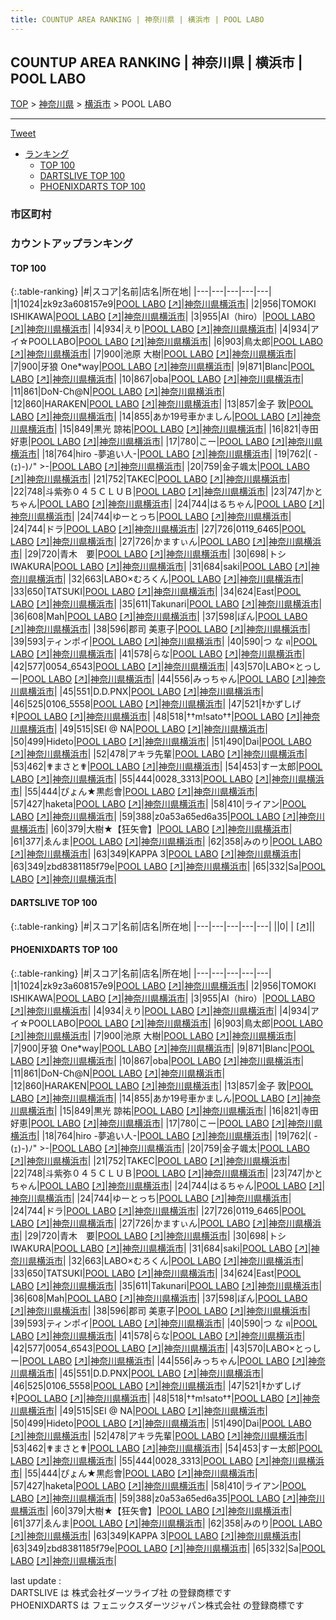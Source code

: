 ```yaml
---
title: COUNTUP AREA RANKING | 神奈川県 | 横浜市 | POOL LABO
---
```

## COUNTUP AREA RANKING | 神奈川県 | 横浜市 | POOL LABO

[TOP](/darts/rank/) > [神奈川県](/darts/rank/神奈川県/) > [横浜市](/darts/rank/神奈川県/横浜市/) > POOL LABO

___

<a href="https://twitter.com/share?ref_src=twsrc%5Etfw" data-text="COUNTUP AREA RANKING | 神奈川県横浜市POOL LABO" class="twitter-share-button" data-hashtags="DARTSLIVE,PHOENIXDARTS,darts,ダーツ" data-show-count="false">Tweet</a>

* [ランキング](#カウントアップランキング)
    * [TOP 100](#top-100)
    * [DARTSLIVE TOP 100](#dartslive-top-100)
    * [PHOENIXDARTS TOP 100](#phoenixdarts-top-100)

### 市区町村

<ul>

</ul>

### カウントアップランキング

#### TOP 100



{:.table-ranking}
|#|スコア|名前|店名|所在地|
|---|---|---|---|---|
|1|1024|<span class="rank-name-pd">zk9z3a608157e9</span>|<a href="/darts/rank/shops/75013.html">POOL LABO</a> <a href="https://vs.phoenixdarts.com/jp/shop/shopDetailInfo/s_75013?s_seq=75013">[↗]</a>|<a href="/darts/rank/神奈川県/横浜市">神奈川県横浜市</a>|
|2|956|<span class="rank-name-pd">TOMOKI ISHIKAWA</span>|<a href="/darts/rank/shops/75013.html">POOL LABO</a> <a href="https://vs.phoenixdarts.com/jp/shop/shopDetailInfo/s_75013?s_seq=75013">[↗]</a>|<a href="/darts/rank/神奈川県/横浜市">神奈川県横浜市</a>|
|3|955|<span class="rank-name-pd">AI（hiro）</span>|<a href="/darts/rank/shops/75013.html">POOL LABO</a> <a href="https://vs.phoenixdarts.com/jp/shop/shopDetailInfo/s_75013?s_seq=75013">[↗]</a>|<a href="/darts/rank/神奈川県/横浜市">神奈川県横浜市</a>|
|4|934|<span class="rank-name-pd">えり</span>|<a href="/darts/rank/shops/75013.html">POOL LABO</a> <a href="https://vs.phoenixdarts.com/jp/shop/shopDetailInfo/s_75013?s_seq=75013">[↗]</a>|<a href="/darts/rank/神奈川県/横浜市">神奈川県横浜市</a>|
|4|934|<span class="rank-name-pd">アイ☆POOLLABO</span>|<a href="/darts/rank/shops/75013.html">POOL LABO</a> <a href="https://vs.phoenixdarts.com/jp/shop/shopDetailInfo/s_75013?s_seq=75013">[↗]</a>|<a href="/darts/rank/神奈川県/横浜市">神奈川県横浜市</a>|
|6|903|<span class="rank-name-pd">鳥太郎</span>|<a href="/darts/rank/shops/75013.html">POOL LABO</a> <a href="https://vs.phoenixdarts.com/jp/shop/shopDetailInfo/s_75013?s_seq=75013">[↗]</a>|<a href="/darts/rank/神奈川県/横浜市">神奈川県横浜市</a>|
|7|900|<span class="rank-name-pd"><span class="pro-icon-pd"></span>池原 大樹</span>|<a href="/darts/rank/shops/75013.html">POOL LABO</a> <a href="https://vs.phoenixdarts.com/jp/shop/shopDetailInfo/s_75013?s_seq=75013">[↗]</a>|<a href="/darts/rank/神奈川県/横浜市">神奈川県横浜市</a>|
|7|900|<span class="rank-name-pd">牙狼 One*way</span>|<a href="/darts/rank/shops/75013.html">POOL LABO</a> <a href="https://vs.phoenixdarts.com/jp/shop/shopDetailInfo/s_75013?s_seq=75013">[↗]</a>|<a href="/darts/rank/神奈川県/横浜市">神奈川県横浜市</a>|
|9|871|<span class="rank-name-pd">Blanc</span>|<a href="/darts/rank/shops/75013.html">POOL LABO</a> <a href="https://vs.phoenixdarts.com/jp/shop/shopDetailInfo/s_75013?s_seq=75013">[↗]</a>|<a href="/darts/rank/神奈川県/横浜市">神奈川県横浜市</a>|
|10|867|<span class="rank-name-pd">oba</span>|<a href="/darts/rank/shops/75013.html">POOL LABO</a> <a href="https://vs.phoenixdarts.com/jp/shop/shopDetailInfo/s_75013?s_seq=75013">[↗]</a>|<a href="/darts/rank/神奈川県/横浜市">神奈川県横浜市</a>|
|11|861|<span class="rank-name-pd">DoN-Ch@N</span>|<a href="/darts/rank/shops/75013.html">POOL LABO</a> <a href="https://vs.phoenixdarts.com/jp/shop/shopDetailInfo/s_75013?s_seq=75013">[↗]</a>|<a href="/darts/rank/神奈川県/横浜市">神奈川県横浜市</a>|
|12|860|<span class="rank-name-pd">HARAKEN</span>|<a href="/darts/rank/shops/75013.html">POOL LABO</a> <a href="https://vs.phoenixdarts.com/jp/shop/shopDetailInfo/s_75013?s_seq=75013">[↗]</a>|<a href="/darts/rank/神奈川県/横浜市">神奈川県横浜市</a>|
|13|857|<span class="rank-name-pd"><span class="pro-icon-pd"></span>金子 敦</span>|<a href="/darts/rank/shops/75013.html">POOL LABO</a> <a href="https://vs.phoenixdarts.com/jp/shop/shopDetailInfo/s_75013?s_seq=75013">[↗]</a>|<a href="/darts/rank/神奈川県/横浜市">神奈川県横浜市</a>|
|14|855|<span class="rank-name-pd">あか19号車かましん</span>|<a href="/darts/rank/shops/75013.html">POOL LABO</a> <a href="https://vs.phoenixdarts.com/jp/shop/shopDetailInfo/s_75013?s_seq=75013">[↗]</a>|<a href="/darts/rank/神奈川県/横浜市">神奈川県横浜市</a>|
|15|849|<span class="rank-name-pd"><span class="pro-icon-pd"></span>黒光 諒祐</span>|<a href="/darts/rank/shops/75013.html">POOL LABO</a> <a href="https://vs.phoenixdarts.com/jp/shop/shopDetailInfo/s_75013?s_seq=75013">[↗]</a>|<a href="/darts/rank/神奈川県/横浜市">神奈川県横浜市</a>|
|16|821|<span class="rank-name-pd"><span class="pro-icon-pd"></span>寺田 好恵</span>|<a href="/darts/rank/shops/75013.html">POOL LABO</a> <a href="https://vs.phoenixdarts.com/jp/shop/shopDetailInfo/s_75013?s_seq=75013">[↗]</a>|<a href="/darts/rank/神奈川県/横浜市">神奈川県横浜市</a>|
|17|780|<span class="rank-name-pd">こー</span>|<a href="/darts/rank/shops/75013.html">POOL LABO</a> <a href="https://vs.phoenixdarts.com/jp/shop/shopDetailInfo/s_75013?s_seq=75013">[↗]</a>|<a href="/darts/rank/神奈川県/横浜市">神奈川県横浜市</a>|
|18|764|<span class="rank-name-pd">hiro -夢追い人-</span>|<a href="/darts/rank/shops/75013.html">POOL LABO</a> <a href="https://vs.phoenixdarts.com/jp/shop/shopDetailInfo/s_75013?s_seq=75013">[↗]</a>|<a href="/darts/rank/神奈川県/横浜市">神奈川県横浜市</a>|
|19|762|<span class="rank-name-pd">( -(ｪ)-)ﾉ&quot; &gt;-</span>|<a href="/darts/rank/shops/75013.html">POOL LABO</a> <a href="https://vs.phoenixdarts.com/jp/shop/shopDetailInfo/s_75013?s_seq=75013">[↗]</a>|<a href="/darts/rank/神奈川県/横浜市">神奈川県横浜市</a>|
|20|759|<span class="rank-name-pd">金子颯太</span>|<a href="/darts/rank/shops/75013.html">POOL LABO</a> <a href="https://vs.phoenixdarts.com/jp/shop/shopDetailInfo/s_75013?s_seq=75013">[↗]</a>|<a href="/darts/rank/神奈川県/横浜市">神奈川県横浜市</a>|
|21|752|<span class="rank-name-pd">TAKEC</span>|<a href="/darts/rank/shops/75013.html">POOL LABO</a> <a href="https://vs.phoenixdarts.com/jp/shop/shopDetailInfo/s_75013?s_seq=75013">[↗]</a>|<a href="/darts/rank/神奈川県/横浜市">神奈川県横浜市</a>|
|22|748|<span class="rank-name-pd">斗紫弥０４５ＣＬＵＢ</span>|<a href="/darts/rank/shops/75013.html">POOL LABO</a> <a href="https://vs.phoenixdarts.com/jp/shop/shopDetailInfo/s_75013?s_seq=75013">[↗]</a>|<a href="/darts/rank/神奈川県/横浜市">神奈川県横浜市</a>|
|23|747|<span class="rank-name-pd">かとちゃん</span>|<a href="/darts/rank/shops/75013.html">POOL LABO</a> <a href="https://vs.phoenixdarts.com/jp/shop/shopDetailInfo/s_75013?s_seq=75013">[↗]</a>|<a href="/darts/rank/神奈川県/横浜市">神奈川県横浜市</a>|
|24|744|<span class="rank-name-pd">はるちゃん</span>|<a href="/darts/rank/shops/75013.html">POOL LABO</a> <a href="https://vs.phoenixdarts.com/jp/shop/shopDetailInfo/s_75013?s_seq=75013">[↗]</a>|<a href="/darts/rank/神奈川県/横浜市">神奈川県横浜市</a>|
|24|744|<span class="rank-name-pd">ゆーとっち</span>|<a href="/darts/rank/shops/75013.html">POOL LABO</a> <a href="https://vs.phoenixdarts.com/jp/shop/shopDetailInfo/s_75013?s_seq=75013">[↗]</a>|<a href="/darts/rank/神奈川県/横浜市">神奈川県横浜市</a>|
|24|744|<span class="rank-name-pd">ドラ</span>|<a href="/darts/rank/shops/75013.html">POOL LABO</a> <a href="https://vs.phoenixdarts.com/jp/shop/shopDetailInfo/s_75013?s_seq=75013">[↗]</a>|<a href="/darts/rank/神奈川県/横浜市">神奈川県横浜市</a>|
|27|726|<span class="rank-name-pd">0119_6465</span>|<a href="/darts/rank/shops/75013.html">POOL LABO</a> <a href="https://vs.phoenixdarts.com/jp/shop/shopDetailInfo/s_75013?s_seq=75013">[↗]</a>|<a href="/darts/rank/神奈川県/横浜市">神奈川県横浜市</a>|
|27|726|<span class="rank-name-pd">かますぃん</span>|<a href="/darts/rank/shops/75013.html">POOL LABO</a> <a href="https://vs.phoenixdarts.com/jp/shop/shopDetailInfo/s_75013?s_seq=75013">[↗]</a>|<a href="/darts/rank/神奈川県/横浜市">神奈川県横浜市</a>|
|29|720|<span class="rank-name-pd">青木　要</span>|<a href="/darts/rank/shops/75013.html">POOL LABO</a> <a href="https://vs.phoenixdarts.com/jp/shop/shopDetailInfo/s_75013?s_seq=75013">[↗]</a>|<a href="/darts/rank/神奈川県/横浜市">神奈川県横浜市</a>|
|30|698|<span class="rank-name-pd">トシIWAKURA</span>|<a href="/darts/rank/shops/75013.html">POOL LABO</a> <a href="https://vs.phoenixdarts.com/jp/shop/shopDetailInfo/s_75013?s_seq=75013">[↗]</a>|<a href="/darts/rank/神奈川県/横浜市">神奈川県横浜市</a>|
|31|684|<span class="rank-name-pd">saki</span>|<a href="/darts/rank/shops/75013.html">POOL LABO</a> <a href="https://vs.phoenixdarts.com/jp/shop/shopDetailInfo/s_75013?s_seq=75013">[↗]</a>|<a href="/darts/rank/神奈川県/横浜市">神奈川県横浜市</a>|
|32|663|<span class="rank-name-pd">LABO×むろくん</span>|<a href="/darts/rank/shops/75013.html">POOL LABO</a> <a href="https://vs.phoenixdarts.com/jp/shop/shopDetailInfo/s_75013?s_seq=75013">[↗]</a>|<a href="/darts/rank/神奈川県/横浜市">神奈川県横浜市</a>|
|33|650|<span class="rank-name-pd">TATSUKI</span>|<a href="/darts/rank/shops/75013.html">POOL LABO</a> <a href="https://vs.phoenixdarts.com/jp/shop/shopDetailInfo/s_75013?s_seq=75013">[↗]</a>|<a href="/darts/rank/神奈川県/横浜市">神奈川県横浜市</a>|
|34|624|<span class="rank-name-pd">East</span>|<a href="/darts/rank/shops/75013.html">POOL LABO</a> <a href="https://vs.phoenixdarts.com/jp/shop/shopDetailInfo/s_75013?s_seq=75013">[↗]</a>|<a href="/darts/rank/神奈川県/横浜市">神奈川県横浜市</a>|
|35|611|<span class="rank-name-pd">Takunari</span>|<a href="/darts/rank/shops/75013.html">POOL LABO</a> <a href="https://vs.phoenixdarts.com/jp/shop/shopDetailInfo/s_75013?s_seq=75013">[↗]</a>|<a href="/darts/rank/神奈川県/横浜市">神奈川県横浜市</a>|
|36|608|<span class="rank-name-pd">Mah</span>|<a href="/darts/rank/shops/75013.html">POOL LABO</a> <a href="https://vs.phoenixdarts.com/jp/shop/shopDetailInfo/s_75013?s_seq=75013">[↗]</a>|<a href="/darts/rank/神奈川県/横浜市">神奈川県横浜市</a>|
|37|598|<span class="rank-name-pd">ぽん</span>|<a href="/darts/rank/shops/75013.html">POOL LABO</a> <a href="https://vs.phoenixdarts.com/jp/shop/shopDetailInfo/s_75013?s_seq=75013">[↗]</a>|<a href="/darts/rank/神奈川県/横浜市">神奈川県横浜市</a>|
|38|596|<span class="rank-name-pd"><span class="pro-icon-pd"></span>郡司 美恵子</span>|<a href="/darts/rank/shops/75013.html">POOL LABO</a> <a href="https://vs.phoenixdarts.com/jp/shop/shopDetailInfo/s_75013?s_seq=75013">[↗]</a>|<a href="/darts/rank/神奈川県/横浜市">神奈川県横浜市</a>|
|39|593|<span class="rank-name-pd">ティンポイ</span>|<a href="/darts/rank/shops/75013.html">POOL LABO</a> <a href="https://vs.phoenixdarts.com/jp/shop/shopDetailInfo/s_75013?s_seq=75013">[↗]</a>|<a href="/darts/rank/神奈川県/横浜市">神奈川県横浜市</a>|
|40|590|<span class="rank-name-pd">つ な ฅ</span>|<a href="/darts/rank/shops/75013.html">POOL LABO</a> <a href="https://vs.phoenixdarts.com/jp/shop/shopDetailInfo/s_75013?s_seq=75013">[↗]</a>|<a href="/darts/rank/神奈川県/横浜市">神奈川県横浜市</a>|
|41|578|<span class="rank-name-pd">らな</span>|<a href="/darts/rank/shops/75013.html">POOL LABO</a> <a href="https://vs.phoenixdarts.com/jp/shop/shopDetailInfo/s_75013?s_seq=75013">[↗]</a>|<a href="/darts/rank/神奈川県/横浜市">神奈川県横浜市</a>|
|42|577|<span class="rank-name-pd">0054_6543</span>|<a href="/darts/rank/shops/75013.html">POOL LABO</a> <a href="https://vs.phoenixdarts.com/jp/shop/shopDetailInfo/s_75013?s_seq=75013">[↗]</a>|<a href="/darts/rank/神奈川県/横浜市">神奈川県横浜市</a>|
|43|570|<span class="rank-name-pd">LABO×とっしー</span>|<a href="/darts/rank/shops/75013.html">POOL LABO</a> <a href="https://vs.phoenixdarts.com/jp/shop/shopDetailInfo/s_75013?s_seq=75013">[↗]</a>|<a href="/darts/rank/神奈川県/横浜市">神奈川県横浜市</a>|
|44|556|<span class="rank-name-pd">みっちゃん</span>|<a href="/darts/rank/shops/75013.html">POOL LABO</a> <a href="https://vs.phoenixdarts.com/jp/shop/shopDetailInfo/s_75013?s_seq=75013">[↗]</a>|<a href="/darts/rank/神奈川県/横浜市">神奈川県横浜市</a>|
|45|551|<span class="rank-name-pd">D.D.PNX</span>|<a href="/darts/rank/shops/75013.html">POOL LABO</a> <a href="https://vs.phoenixdarts.com/jp/shop/shopDetailInfo/s_75013?s_seq=75013">[↗]</a>|<a href="/darts/rank/神奈川県/横浜市">神奈川県横浜市</a>|
|46|525|<span class="rank-name-pd">0106_5558</span>|<a href="/darts/rank/shops/75013.html">POOL LABO</a> <a href="https://vs.phoenixdarts.com/jp/shop/shopDetailInfo/s_75013?s_seq=75013">[↗]</a>|<a href="/darts/rank/神奈川県/横浜市">神奈川県横浜市</a>|
|47|521|<span class="rank-name-pd">‡かずしげ‡</span>|<a href="/darts/rank/shops/75013.html">POOL LABO</a> <a href="https://vs.phoenixdarts.com/jp/shop/shopDetailInfo/s_75013?s_seq=75013">[↗]</a>|<a href="/darts/rank/神奈川県/横浜市">神奈川県横浜市</a>|
|48|518|<span class="rank-name-pd">††m!sato††</span>|<a href="/darts/rank/shops/75013.html">POOL LABO</a> <a href="https://vs.phoenixdarts.com/jp/shop/shopDetailInfo/s_75013?s_seq=75013">[↗]</a>|<a href="/darts/rank/神奈川県/横浜市">神奈川県横浜市</a>|
|49|515|<span class="rank-name-pd">SEI @ NA</span>|<a href="/darts/rank/shops/75013.html">POOL LABO</a> <a href="https://vs.phoenixdarts.com/jp/shop/shopDetailInfo/s_75013?s_seq=75013">[↗]</a>|<a href="/darts/rank/神奈川県/横浜市">神奈川県横浜市</a>|
|50|499|<span class="rank-name-pd">Hideto</span>|<a href="/darts/rank/shops/75013.html">POOL LABO</a> <a href="https://vs.phoenixdarts.com/jp/shop/shopDetailInfo/s_75013?s_seq=75013">[↗]</a>|<a href="/darts/rank/神奈川県/横浜市">神奈川県横浜市</a>|
|51|490|<span class="rank-name-pd">Dai</span>|<a href="/darts/rank/shops/75013.html">POOL LABO</a> <a href="https://vs.phoenixdarts.com/jp/shop/shopDetailInfo/s_75013?s_seq=75013">[↗]</a>|<a href="/darts/rank/神奈川県/横浜市">神奈川県横浜市</a>|
|52|478|<span class="rank-name-pd">アキラ先輩</span>|<a href="/darts/rank/shops/75013.html">POOL LABO</a> <a href="https://vs.phoenixdarts.com/jp/shop/shopDetailInfo/s_75013?s_seq=75013">[↗]</a>|<a href="/darts/rank/神奈川県/横浜市">神奈川県横浜市</a>|
|53|462|<span class="rank-name-pd">✟まさと✟</span>|<a href="/darts/rank/shops/75013.html">POOL LABO</a> <a href="https://vs.phoenixdarts.com/jp/shop/shopDetailInfo/s_75013?s_seq=75013">[↗]</a>|<a href="/darts/rank/神奈川県/横浜市">神奈川県横浜市</a>|
|54|453|<span class="rank-name-pd">すー太郎</span>|<a href="/darts/rank/shops/75013.html">POOL LABO</a> <a href="https://vs.phoenixdarts.com/jp/shop/shopDetailInfo/s_75013?s_seq=75013">[↗]</a>|<a href="/darts/rank/神奈川県/横浜市">神奈川県横浜市</a>|
|55|444|<span class="rank-name-pd">0028_3313</span>|<a href="/darts/rank/shops/75013.html">POOL LABO</a> <a href="https://vs.phoenixdarts.com/jp/shop/shopDetailInfo/s_75013?s_seq=75013">[↗]</a>|<a href="/darts/rank/神奈川県/横浜市">神奈川県横浜市</a>|
|55|444|<span class="rank-name-pd">ぴょん★黒彪會</span>|<a href="/darts/rank/shops/75013.html">POOL LABO</a> <a href="https://vs.phoenixdarts.com/jp/shop/shopDetailInfo/s_75013?s_seq=75013">[↗]</a>|<a href="/darts/rank/神奈川県/横浜市">神奈川県横浜市</a>|
|57|427|<span class="rank-name-pd">haketa</span>|<a href="/darts/rank/shops/75013.html">POOL LABO</a> <a href="https://vs.phoenixdarts.com/jp/shop/shopDetailInfo/s_75013?s_seq=75013">[↗]</a>|<a href="/darts/rank/神奈川県/横浜市">神奈川県横浜市</a>|
|58|410|<span class="rank-name-pd">ライアン</span>|<a href="/darts/rank/shops/75013.html">POOL LABO</a> <a href="https://vs.phoenixdarts.com/jp/shop/shopDetailInfo/s_75013?s_seq=75013">[↗]</a>|<a href="/darts/rank/神奈川県/横浜市">神奈川県横浜市</a>|
|59|388|<span class="rank-name-pd">z0a53a65ed6a35</span>|<a href="/darts/rank/shops/75013.html">POOL LABO</a> <a href="https://vs.phoenixdarts.com/jp/shop/shopDetailInfo/s_75013?s_seq=75013">[↗]</a>|<a href="/darts/rank/神奈川県/横浜市">神奈川県横浜市</a>|
|60|379|<span class="rank-name-pd">大樹★【狂矢會】</span>|<a href="/darts/rank/shops/75013.html">POOL LABO</a> <a href="https://vs.phoenixdarts.com/jp/shop/shopDetailInfo/s_75013?s_seq=75013">[↗]</a>|<a href="/darts/rank/神奈川県/横浜市">神奈川県横浜市</a>|
|61|377|<span class="rank-name-pd">ゑんま</span>|<a href="/darts/rank/shops/75013.html">POOL LABO</a> <a href="https://vs.phoenixdarts.com/jp/shop/shopDetailInfo/s_75013?s_seq=75013">[↗]</a>|<a href="/darts/rank/神奈川県/横浜市">神奈川県横浜市</a>|
|62|358|<span class="rank-name-pd">みのり</span>|<a href="/darts/rank/shops/75013.html">POOL LABO</a> <a href="https://vs.phoenixdarts.com/jp/shop/shopDetailInfo/s_75013?s_seq=75013">[↗]</a>|<a href="/darts/rank/神奈川県/横浜市">神奈川県横浜市</a>|
|63|349|<span class="rank-name-pd">KAPPA 3</span>|<a href="/darts/rank/shops/75013.html">POOL LABO</a> <a href="https://vs.phoenixdarts.com/jp/shop/shopDetailInfo/s_75013?s_seq=75013">[↗]</a>|<a href="/darts/rank/神奈川県/横浜市">神奈川県横浜市</a>|
|63|349|<span class="rank-name-pd">zbd8381185f79e</span>|<a href="/darts/rank/shops/75013.html">POOL LABO</a> <a href="https://vs.phoenixdarts.com/jp/shop/shopDetailInfo/s_75013?s_seq=75013">[↗]</a>|<a href="/darts/rank/神奈川県/横浜市">神奈川県横浜市</a>|
|65|332|<span class="rank-name-pd">Sa</span>|<a href="/darts/rank/shops/75013.html">POOL LABO</a> <a href="https://vs.phoenixdarts.com/jp/shop/shopDetailInfo/s_75013?s_seq=75013">[↗]</a>|<a href="/darts/rank/神奈川県/横浜市">神奈川県横浜市</a>|


#### DARTSLIVE TOP 100



{:.table-ranking}
|#|スコア|名前|店名|所在地|
|---|---|---|---|---|
||0|<span class="rank-name-dl"> </span>|<a href="/darts/rank/shops/.html"></a> <a href="">[↗]</a>|<a href="/darts/rank//"></a>|


#### PHOENIXDARTS TOP 100



{:.table-ranking}
|#|スコア|名前|店名|所在地|
|---|---|---|---|---|
|1|1024|<span class="rank-name-pd">zk9z3a608157e9</span>|<a href="/darts/rank/shops/75013.html">POOL LABO</a> <a href="https://vs.phoenixdarts.com/jp/shop/shopDetailInfo/s_75013?s_seq=75013">[↗]</a>|<a href="/darts/rank/神奈川県/横浜市">神奈川県横浜市</a>|
|2|956|<span class="rank-name-pd">TOMOKI ISHIKAWA</span>|<a href="/darts/rank/shops/75013.html">POOL LABO</a> <a href="https://vs.phoenixdarts.com/jp/shop/shopDetailInfo/s_75013?s_seq=75013">[↗]</a>|<a href="/darts/rank/神奈川県/横浜市">神奈川県横浜市</a>|
|3|955|<span class="rank-name-pd">AI（hiro）</span>|<a href="/darts/rank/shops/75013.html">POOL LABO</a> <a href="https://vs.phoenixdarts.com/jp/shop/shopDetailInfo/s_75013?s_seq=75013">[↗]</a>|<a href="/darts/rank/神奈川県/横浜市">神奈川県横浜市</a>|
|4|934|<span class="rank-name-pd">えり</span>|<a href="/darts/rank/shops/75013.html">POOL LABO</a> <a href="https://vs.phoenixdarts.com/jp/shop/shopDetailInfo/s_75013?s_seq=75013">[↗]</a>|<a href="/darts/rank/神奈川県/横浜市">神奈川県横浜市</a>|
|4|934|<span class="rank-name-pd">アイ☆POOLLABO</span>|<a href="/darts/rank/shops/75013.html">POOL LABO</a> <a href="https://vs.phoenixdarts.com/jp/shop/shopDetailInfo/s_75013?s_seq=75013">[↗]</a>|<a href="/darts/rank/神奈川県/横浜市">神奈川県横浜市</a>|
|6|903|<span class="rank-name-pd">鳥太郎</span>|<a href="/darts/rank/shops/75013.html">POOL LABO</a> <a href="https://vs.phoenixdarts.com/jp/shop/shopDetailInfo/s_75013?s_seq=75013">[↗]</a>|<a href="/darts/rank/神奈川県/横浜市">神奈川県横浜市</a>|
|7|900|<span class="rank-name-pd"><span class="pro-icon-pd"></span>池原 大樹</span>|<a href="/darts/rank/shops/75013.html">POOL LABO</a> <a href="https://vs.phoenixdarts.com/jp/shop/shopDetailInfo/s_75013?s_seq=75013">[↗]</a>|<a href="/darts/rank/神奈川県/横浜市">神奈川県横浜市</a>|
|7|900|<span class="rank-name-pd">牙狼 One*way</span>|<a href="/darts/rank/shops/75013.html">POOL LABO</a> <a href="https://vs.phoenixdarts.com/jp/shop/shopDetailInfo/s_75013?s_seq=75013">[↗]</a>|<a href="/darts/rank/神奈川県/横浜市">神奈川県横浜市</a>|
|9|871|<span class="rank-name-pd">Blanc</span>|<a href="/darts/rank/shops/75013.html">POOL LABO</a> <a href="https://vs.phoenixdarts.com/jp/shop/shopDetailInfo/s_75013?s_seq=75013">[↗]</a>|<a href="/darts/rank/神奈川県/横浜市">神奈川県横浜市</a>|
|10|867|<span class="rank-name-pd">oba</span>|<a href="/darts/rank/shops/75013.html">POOL LABO</a> <a href="https://vs.phoenixdarts.com/jp/shop/shopDetailInfo/s_75013?s_seq=75013">[↗]</a>|<a href="/darts/rank/神奈川県/横浜市">神奈川県横浜市</a>|
|11|861|<span class="rank-name-pd">DoN-Ch@N</span>|<a href="/darts/rank/shops/75013.html">POOL LABO</a> <a href="https://vs.phoenixdarts.com/jp/shop/shopDetailInfo/s_75013?s_seq=75013">[↗]</a>|<a href="/darts/rank/神奈川県/横浜市">神奈川県横浜市</a>|
|12|860|<span class="rank-name-pd">HARAKEN</span>|<a href="/darts/rank/shops/75013.html">POOL LABO</a> <a href="https://vs.phoenixdarts.com/jp/shop/shopDetailInfo/s_75013?s_seq=75013">[↗]</a>|<a href="/darts/rank/神奈川県/横浜市">神奈川県横浜市</a>|
|13|857|<span class="rank-name-pd"><span class="pro-icon-pd"></span>金子 敦</span>|<a href="/darts/rank/shops/75013.html">POOL LABO</a> <a href="https://vs.phoenixdarts.com/jp/shop/shopDetailInfo/s_75013?s_seq=75013">[↗]</a>|<a href="/darts/rank/神奈川県/横浜市">神奈川県横浜市</a>|
|14|855|<span class="rank-name-pd">あか19号車かましん</span>|<a href="/darts/rank/shops/75013.html">POOL LABO</a> <a href="https://vs.phoenixdarts.com/jp/shop/shopDetailInfo/s_75013?s_seq=75013">[↗]</a>|<a href="/darts/rank/神奈川県/横浜市">神奈川県横浜市</a>|
|15|849|<span class="rank-name-pd"><span class="pro-icon-pd"></span>黒光 諒祐</span>|<a href="/darts/rank/shops/75013.html">POOL LABO</a> <a href="https://vs.phoenixdarts.com/jp/shop/shopDetailInfo/s_75013?s_seq=75013">[↗]</a>|<a href="/darts/rank/神奈川県/横浜市">神奈川県横浜市</a>|
|16|821|<span class="rank-name-pd"><span class="pro-icon-pd"></span>寺田 好恵</span>|<a href="/darts/rank/shops/75013.html">POOL LABO</a> <a href="https://vs.phoenixdarts.com/jp/shop/shopDetailInfo/s_75013?s_seq=75013">[↗]</a>|<a href="/darts/rank/神奈川県/横浜市">神奈川県横浜市</a>|
|17|780|<span class="rank-name-pd">こー</span>|<a href="/darts/rank/shops/75013.html">POOL LABO</a> <a href="https://vs.phoenixdarts.com/jp/shop/shopDetailInfo/s_75013?s_seq=75013">[↗]</a>|<a href="/darts/rank/神奈川県/横浜市">神奈川県横浜市</a>|
|18|764|<span class="rank-name-pd">hiro -夢追い人-</span>|<a href="/darts/rank/shops/75013.html">POOL LABO</a> <a href="https://vs.phoenixdarts.com/jp/shop/shopDetailInfo/s_75013?s_seq=75013">[↗]</a>|<a href="/darts/rank/神奈川県/横浜市">神奈川県横浜市</a>|
|19|762|<span class="rank-name-pd">( -(ｪ)-)ﾉ&quot; &gt;-</span>|<a href="/darts/rank/shops/75013.html">POOL LABO</a> <a href="https://vs.phoenixdarts.com/jp/shop/shopDetailInfo/s_75013?s_seq=75013">[↗]</a>|<a href="/darts/rank/神奈川県/横浜市">神奈川県横浜市</a>|
|20|759|<span class="rank-name-pd">金子颯太</span>|<a href="/darts/rank/shops/75013.html">POOL LABO</a> <a href="https://vs.phoenixdarts.com/jp/shop/shopDetailInfo/s_75013?s_seq=75013">[↗]</a>|<a href="/darts/rank/神奈川県/横浜市">神奈川県横浜市</a>|
|21|752|<span class="rank-name-pd">TAKEC</span>|<a href="/darts/rank/shops/75013.html">POOL LABO</a> <a href="https://vs.phoenixdarts.com/jp/shop/shopDetailInfo/s_75013?s_seq=75013">[↗]</a>|<a href="/darts/rank/神奈川県/横浜市">神奈川県横浜市</a>|
|22|748|<span class="rank-name-pd">斗紫弥０４５ＣＬＵＢ</span>|<a href="/darts/rank/shops/75013.html">POOL LABO</a> <a href="https://vs.phoenixdarts.com/jp/shop/shopDetailInfo/s_75013?s_seq=75013">[↗]</a>|<a href="/darts/rank/神奈川県/横浜市">神奈川県横浜市</a>|
|23|747|<span class="rank-name-pd">かとちゃん</span>|<a href="/darts/rank/shops/75013.html">POOL LABO</a> <a href="https://vs.phoenixdarts.com/jp/shop/shopDetailInfo/s_75013?s_seq=75013">[↗]</a>|<a href="/darts/rank/神奈川県/横浜市">神奈川県横浜市</a>|
|24|744|<span class="rank-name-pd">はるちゃん</span>|<a href="/darts/rank/shops/75013.html">POOL LABO</a> <a href="https://vs.phoenixdarts.com/jp/shop/shopDetailInfo/s_75013?s_seq=75013">[↗]</a>|<a href="/darts/rank/神奈川県/横浜市">神奈川県横浜市</a>|
|24|744|<span class="rank-name-pd">ゆーとっち</span>|<a href="/darts/rank/shops/75013.html">POOL LABO</a> <a href="https://vs.phoenixdarts.com/jp/shop/shopDetailInfo/s_75013?s_seq=75013">[↗]</a>|<a href="/darts/rank/神奈川県/横浜市">神奈川県横浜市</a>|
|24|744|<span class="rank-name-pd">ドラ</span>|<a href="/darts/rank/shops/75013.html">POOL LABO</a> <a href="https://vs.phoenixdarts.com/jp/shop/shopDetailInfo/s_75013?s_seq=75013">[↗]</a>|<a href="/darts/rank/神奈川県/横浜市">神奈川県横浜市</a>|
|27|726|<span class="rank-name-pd">0119_6465</span>|<a href="/darts/rank/shops/75013.html">POOL LABO</a> <a href="https://vs.phoenixdarts.com/jp/shop/shopDetailInfo/s_75013?s_seq=75013">[↗]</a>|<a href="/darts/rank/神奈川県/横浜市">神奈川県横浜市</a>|
|27|726|<span class="rank-name-pd">かますぃん</span>|<a href="/darts/rank/shops/75013.html">POOL LABO</a> <a href="https://vs.phoenixdarts.com/jp/shop/shopDetailInfo/s_75013?s_seq=75013">[↗]</a>|<a href="/darts/rank/神奈川県/横浜市">神奈川県横浜市</a>|
|29|720|<span class="rank-name-pd">青木　要</span>|<a href="/darts/rank/shops/75013.html">POOL LABO</a> <a href="https://vs.phoenixdarts.com/jp/shop/shopDetailInfo/s_75013?s_seq=75013">[↗]</a>|<a href="/darts/rank/神奈川県/横浜市">神奈川県横浜市</a>|
|30|698|<span class="rank-name-pd">トシIWAKURA</span>|<a href="/darts/rank/shops/75013.html">POOL LABO</a> <a href="https://vs.phoenixdarts.com/jp/shop/shopDetailInfo/s_75013?s_seq=75013">[↗]</a>|<a href="/darts/rank/神奈川県/横浜市">神奈川県横浜市</a>|
|31|684|<span class="rank-name-pd">saki</span>|<a href="/darts/rank/shops/75013.html">POOL LABO</a> <a href="https://vs.phoenixdarts.com/jp/shop/shopDetailInfo/s_75013?s_seq=75013">[↗]</a>|<a href="/darts/rank/神奈川県/横浜市">神奈川県横浜市</a>|
|32|663|<span class="rank-name-pd">LABO×むろくん</span>|<a href="/darts/rank/shops/75013.html">POOL LABO</a> <a href="https://vs.phoenixdarts.com/jp/shop/shopDetailInfo/s_75013?s_seq=75013">[↗]</a>|<a href="/darts/rank/神奈川県/横浜市">神奈川県横浜市</a>|
|33|650|<span class="rank-name-pd">TATSUKI</span>|<a href="/darts/rank/shops/75013.html">POOL LABO</a> <a href="https://vs.phoenixdarts.com/jp/shop/shopDetailInfo/s_75013?s_seq=75013">[↗]</a>|<a href="/darts/rank/神奈川県/横浜市">神奈川県横浜市</a>|
|34|624|<span class="rank-name-pd">East</span>|<a href="/darts/rank/shops/75013.html">POOL LABO</a> <a href="https://vs.phoenixdarts.com/jp/shop/shopDetailInfo/s_75013?s_seq=75013">[↗]</a>|<a href="/darts/rank/神奈川県/横浜市">神奈川県横浜市</a>|
|35|611|<span class="rank-name-pd">Takunari</span>|<a href="/darts/rank/shops/75013.html">POOL LABO</a> <a href="https://vs.phoenixdarts.com/jp/shop/shopDetailInfo/s_75013?s_seq=75013">[↗]</a>|<a href="/darts/rank/神奈川県/横浜市">神奈川県横浜市</a>|
|36|608|<span class="rank-name-pd">Mah</span>|<a href="/darts/rank/shops/75013.html">POOL LABO</a> <a href="https://vs.phoenixdarts.com/jp/shop/shopDetailInfo/s_75013?s_seq=75013">[↗]</a>|<a href="/darts/rank/神奈川県/横浜市">神奈川県横浜市</a>|
|37|598|<span class="rank-name-pd">ぽん</span>|<a href="/darts/rank/shops/75013.html">POOL LABO</a> <a href="https://vs.phoenixdarts.com/jp/shop/shopDetailInfo/s_75013?s_seq=75013">[↗]</a>|<a href="/darts/rank/神奈川県/横浜市">神奈川県横浜市</a>|
|38|596|<span class="rank-name-pd"><span class="pro-icon-pd"></span>郡司 美恵子</span>|<a href="/darts/rank/shops/75013.html">POOL LABO</a> <a href="https://vs.phoenixdarts.com/jp/shop/shopDetailInfo/s_75013?s_seq=75013">[↗]</a>|<a href="/darts/rank/神奈川県/横浜市">神奈川県横浜市</a>|
|39|593|<span class="rank-name-pd">ティンポイ</span>|<a href="/darts/rank/shops/75013.html">POOL LABO</a> <a href="https://vs.phoenixdarts.com/jp/shop/shopDetailInfo/s_75013?s_seq=75013">[↗]</a>|<a href="/darts/rank/神奈川県/横浜市">神奈川県横浜市</a>|
|40|590|<span class="rank-name-pd">つ な ฅ</span>|<a href="/darts/rank/shops/75013.html">POOL LABO</a> <a href="https://vs.phoenixdarts.com/jp/shop/shopDetailInfo/s_75013?s_seq=75013">[↗]</a>|<a href="/darts/rank/神奈川県/横浜市">神奈川県横浜市</a>|
|41|578|<span class="rank-name-pd">らな</span>|<a href="/darts/rank/shops/75013.html">POOL LABO</a> <a href="https://vs.phoenixdarts.com/jp/shop/shopDetailInfo/s_75013?s_seq=75013">[↗]</a>|<a href="/darts/rank/神奈川県/横浜市">神奈川県横浜市</a>|
|42|577|<span class="rank-name-pd">0054_6543</span>|<a href="/darts/rank/shops/75013.html">POOL LABO</a> <a href="https://vs.phoenixdarts.com/jp/shop/shopDetailInfo/s_75013?s_seq=75013">[↗]</a>|<a href="/darts/rank/神奈川県/横浜市">神奈川県横浜市</a>|
|43|570|<span class="rank-name-pd">LABO×とっしー</span>|<a href="/darts/rank/shops/75013.html">POOL LABO</a> <a href="https://vs.phoenixdarts.com/jp/shop/shopDetailInfo/s_75013?s_seq=75013">[↗]</a>|<a href="/darts/rank/神奈川県/横浜市">神奈川県横浜市</a>|
|44|556|<span class="rank-name-pd">みっちゃん</span>|<a href="/darts/rank/shops/75013.html">POOL LABO</a> <a href="https://vs.phoenixdarts.com/jp/shop/shopDetailInfo/s_75013?s_seq=75013">[↗]</a>|<a href="/darts/rank/神奈川県/横浜市">神奈川県横浜市</a>|
|45|551|<span class="rank-name-pd">D.D.PNX</span>|<a href="/darts/rank/shops/75013.html">POOL LABO</a> <a href="https://vs.phoenixdarts.com/jp/shop/shopDetailInfo/s_75013?s_seq=75013">[↗]</a>|<a href="/darts/rank/神奈川県/横浜市">神奈川県横浜市</a>|
|46|525|<span class="rank-name-pd">0106_5558</span>|<a href="/darts/rank/shops/75013.html">POOL LABO</a> <a href="https://vs.phoenixdarts.com/jp/shop/shopDetailInfo/s_75013?s_seq=75013">[↗]</a>|<a href="/darts/rank/神奈川県/横浜市">神奈川県横浜市</a>|
|47|521|<span class="rank-name-pd">‡かずしげ‡</span>|<a href="/darts/rank/shops/75013.html">POOL LABO</a> <a href="https://vs.phoenixdarts.com/jp/shop/shopDetailInfo/s_75013?s_seq=75013">[↗]</a>|<a href="/darts/rank/神奈川県/横浜市">神奈川県横浜市</a>|
|48|518|<span class="rank-name-pd">††m!sato††</span>|<a href="/darts/rank/shops/75013.html">POOL LABO</a> <a href="https://vs.phoenixdarts.com/jp/shop/shopDetailInfo/s_75013?s_seq=75013">[↗]</a>|<a href="/darts/rank/神奈川県/横浜市">神奈川県横浜市</a>|
|49|515|<span class="rank-name-pd">SEI @ NA</span>|<a href="/darts/rank/shops/75013.html">POOL LABO</a> <a href="https://vs.phoenixdarts.com/jp/shop/shopDetailInfo/s_75013?s_seq=75013">[↗]</a>|<a href="/darts/rank/神奈川県/横浜市">神奈川県横浜市</a>|
|50|499|<span class="rank-name-pd">Hideto</span>|<a href="/darts/rank/shops/75013.html">POOL LABO</a> <a href="https://vs.phoenixdarts.com/jp/shop/shopDetailInfo/s_75013?s_seq=75013">[↗]</a>|<a href="/darts/rank/神奈川県/横浜市">神奈川県横浜市</a>|
|51|490|<span class="rank-name-pd">Dai</span>|<a href="/darts/rank/shops/75013.html">POOL LABO</a> <a href="https://vs.phoenixdarts.com/jp/shop/shopDetailInfo/s_75013?s_seq=75013">[↗]</a>|<a href="/darts/rank/神奈川県/横浜市">神奈川県横浜市</a>|
|52|478|<span class="rank-name-pd">アキラ先輩</span>|<a href="/darts/rank/shops/75013.html">POOL LABO</a> <a href="https://vs.phoenixdarts.com/jp/shop/shopDetailInfo/s_75013?s_seq=75013">[↗]</a>|<a href="/darts/rank/神奈川県/横浜市">神奈川県横浜市</a>|
|53|462|<span class="rank-name-pd">✟まさと✟</span>|<a href="/darts/rank/shops/75013.html">POOL LABO</a> <a href="https://vs.phoenixdarts.com/jp/shop/shopDetailInfo/s_75013?s_seq=75013">[↗]</a>|<a href="/darts/rank/神奈川県/横浜市">神奈川県横浜市</a>|
|54|453|<span class="rank-name-pd">すー太郎</span>|<a href="/darts/rank/shops/75013.html">POOL LABO</a> <a href="https://vs.phoenixdarts.com/jp/shop/shopDetailInfo/s_75013?s_seq=75013">[↗]</a>|<a href="/darts/rank/神奈川県/横浜市">神奈川県横浜市</a>|
|55|444|<span class="rank-name-pd">0028_3313</span>|<a href="/darts/rank/shops/75013.html">POOL LABO</a> <a href="https://vs.phoenixdarts.com/jp/shop/shopDetailInfo/s_75013?s_seq=75013">[↗]</a>|<a href="/darts/rank/神奈川県/横浜市">神奈川県横浜市</a>|
|55|444|<span class="rank-name-pd">ぴょん★黒彪會</span>|<a href="/darts/rank/shops/75013.html">POOL LABO</a> <a href="https://vs.phoenixdarts.com/jp/shop/shopDetailInfo/s_75013?s_seq=75013">[↗]</a>|<a href="/darts/rank/神奈川県/横浜市">神奈川県横浜市</a>|
|57|427|<span class="rank-name-pd">haketa</span>|<a href="/darts/rank/shops/75013.html">POOL LABO</a> <a href="https://vs.phoenixdarts.com/jp/shop/shopDetailInfo/s_75013?s_seq=75013">[↗]</a>|<a href="/darts/rank/神奈川県/横浜市">神奈川県横浜市</a>|
|58|410|<span class="rank-name-pd">ライアン</span>|<a href="/darts/rank/shops/75013.html">POOL LABO</a> <a href="https://vs.phoenixdarts.com/jp/shop/shopDetailInfo/s_75013?s_seq=75013">[↗]</a>|<a href="/darts/rank/神奈川県/横浜市">神奈川県横浜市</a>|
|59|388|<span class="rank-name-pd">z0a53a65ed6a35</span>|<a href="/darts/rank/shops/75013.html">POOL LABO</a> <a href="https://vs.phoenixdarts.com/jp/shop/shopDetailInfo/s_75013?s_seq=75013">[↗]</a>|<a href="/darts/rank/神奈川県/横浜市">神奈川県横浜市</a>|
|60|379|<span class="rank-name-pd">大樹★【狂矢會】</span>|<a href="/darts/rank/shops/75013.html">POOL LABO</a> <a href="https://vs.phoenixdarts.com/jp/shop/shopDetailInfo/s_75013?s_seq=75013">[↗]</a>|<a href="/darts/rank/神奈川県/横浜市">神奈川県横浜市</a>|
|61|377|<span class="rank-name-pd">ゑんま</span>|<a href="/darts/rank/shops/75013.html">POOL LABO</a> <a href="https://vs.phoenixdarts.com/jp/shop/shopDetailInfo/s_75013?s_seq=75013">[↗]</a>|<a href="/darts/rank/神奈川県/横浜市">神奈川県横浜市</a>|
|62|358|<span class="rank-name-pd">みのり</span>|<a href="/darts/rank/shops/75013.html">POOL LABO</a> <a href="https://vs.phoenixdarts.com/jp/shop/shopDetailInfo/s_75013?s_seq=75013">[↗]</a>|<a href="/darts/rank/神奈川県/横浜市">神奈川県横浜市</a>|
|63|349|<span class="rank-name-pd">KAPPA 3</span>|<a href="/darts/rank/shops/75013.html">POOL LABO</a> <a href="https://vs.phoenixdarts.com/jp/shop/shopDetailInfo/s_75013?s_seq=75013">[↗]</a>|<a href="/darts/rank/神奈川県/横浜市">神奈川県横浜市</a>|
|63|349|<span class="rank-name-pd">zbd8381185f79e</span>|<a href="/darts/rank/shops/75013.html">POOL LABO</a> <a href="https://vs.phoenixdarts.com/jp/shop/shopDetailInfo/s_75013?s_seq=75013">[↗]</a>|<a href="/darts/rank/神奈川県/横浜市">神奈川県横浜市</a>|
|65|332|<span class="rank-name-pd">Sa</span>|<a href="/darts/rank/shops/75013.html">POOL LABO</a> <a href="https://vs.phoenixdarts.com/jp/shop/shopDetailInfo/s_75013?s_seq=75013">[↗]</a>|<a href="/darts/rank/神奈川県/横浜市">神奈川県横浜市</a>|


<div class="footer border-top border-gray-light mt-5 pt-3 text-right text-gray">
    last update : <span style="font-weight: italic" id="foot_last_modified"></span><br />
    DARTSLIVE は 株式会社ダーツライブ社 の登録商標です<br />
    PHOENIXDARTS は フェニックスダーツジャパン株式会社 の登録商標です<br />
</div>

<script src="https://cdnjs.cloudflare.com/ajax/libs/jquery.tablesorter/2.31.3/js/jquery.tablesorter.min.js" integrity="sha512-qzgd5cYSZcosqpzpn7zF2ZId8f/8CHmFKZ8j7mU4OUXTNRd5g+ZHBPsgKEwoqxCtdQvExE5LprwwPAgoicguNg==" crossorigin="anonymous" referrerpolicy="no-referrer"></script>
<link rel="stylesheet" href="https://cdnjs.cloudflare.com/ajax/libs/jquery.tablesorter/2.31.3/css/theme.default.min.css" integrity="sha512-wghhOJkjQX0Lh3NSWvNKeZ0ZpNn+SPVXX1Qyc9OCaogADktxrBiBdKGDoqVUOyhStvMBmJQ8ZdMHiR3wuEq8+w==" crossorigin="anonymous" referrerpolicy="no-referrer" />
<script>
$(function() {
    $(".table-ranking").tablesorter({sortList:[[0, 0]]});
    $("#foot_last_modified").text(formatDate(new Date(document.lastModified), 'yyyy-MM-dd HH:mm:ss'));
});
</script>

<script async src="https://platform.twitter.com/widgets.js" charset="utf-8"></script>